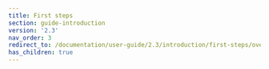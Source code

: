 ```yaml
---
title: First steps
section: guide-introduction
version: '2.3'
nav_order: 3
redirect_to: /documentation/user-guide/2.3/introduction/first-steps/overview
has_children: true
---
```


